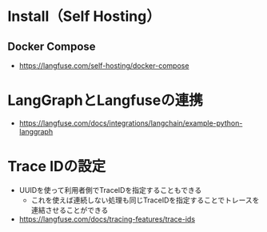 # Install（Self Hosting）
## Docker Compose
- https://langfuse.com/self-hosting/docker-compose

# LangGraphとLangfuseの連携
- https://langfuse.com/docs/integrations/langchain/example-python-langgraph

# Trace IDの設定
- UUIDを使って利用者側でTraceIDを指定することもできる
  - これを使えば連続しない処理も同じTraceIDを指定することでトレースを連結させることができる
- https://langfuse.com/docs/tracing-features/trace-ids